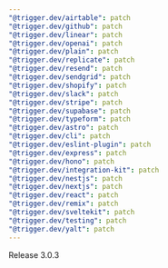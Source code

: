 ```yaml
---
"@trigger.dev/airtable": patch
"@trigger.dev/github": patch
"@trigger.dev/linear": patch
"@trigger.dev/openai": patch
"@trigger.dev/plain": patch
"@trigger.dev/replicate": patch
"@trigger.dev/resend": patch
"@trigger.dev/sendgrid": patch
"@trigger.dev/shopify": patch
"@trigger.dev/slack": patch
"@trigger.dev/stripe": patch
"@trigger.dev/supabase": patch
"@trigger.dev/typeform": patch
"@trigger.dev/astro": patch
"@trigger.dev/cli": patch
"@trigger.dev/eslint-plugin": patch
"@trigger.dev/express": patch
"@trigger.dev/hono": patch
"@trigger.dev/integration-kit": patch
"@trigger.dev/nestjs": patch
"@trigger.dev/nextjs": patch
"@trigger.dev/react": patch
"@trigger.dev/remix": patch
"@trigger.dev/sveltekit": patch
"@trigger.dev/testing": patch
"@trigger.dev/yalt": patch
---
```


Release 3.0.3
